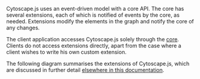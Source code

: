 Cytoscape.js uses an event-driven model with a core API.  The core has several extensions, each of which is notified of events by the core, as needed.  Extensions modify the elements in the graph and notify the core of any changes.

The client application accesses Cytoscape.js solely through the [core](#core).  Clients do not access extensions directly, apart from the case where a client wishes to write his own custom extension.

The following diagram summarises the extensions of Cytoscape.js, which are discussed in further detail [elsewhere in this documentation](#extensions).
